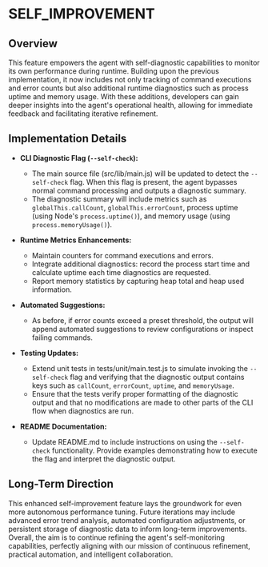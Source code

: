 # SELF_IMPROVEMENT

## Overview
This feature empowers the agent with self-diagnostic capabilities to monitor its own performance during runtime. Building upon the previous implementation, it now includes not only tracking of command executions and error counts but also additional runtime diagnostics such as process uptime and memory usage. With these additions, developers can gain deeper insights into the agent's operational health, allowing for immediate feedback and facilitating iterative refinement.

## Implementation Details
- **CLI Diagnostic Flag (`--self-check`):**
  - The main source file (src/lib/main.js) will be updated to detect the `--self-check` flag. When this flag is present, the agent bypasses normal command processing and outputs a diagnostic summary.
  - The diagnostic summary will include metrics such as `globalThis.callCount`, `globalThis.errorCount`, process uptime (using Node's `process.uptime()`), and memory usage (using `process.memoryUsage()`).

- **Runtime Metrics Enhancements:**
  - Maintain counters for command executions and errors.
  - Integrate additional diagnostics: record the process start time and calculate uptime each time diagnostics are requested.
  - Report memory statistics by capturing heap total and heap used information.

- **Automated Suggestions:**
  - As before, if error counts exceed a preset threshold, the output will append automated suggestions to review configurations or inspect failing commands.

- **Testing Updates:**
  - Extend unit tests in tests/unit/main.test.js to simulate invoking the `--self-check` flag and verifying that the diagnostic output contains keys such as `callCount`, `errorCount`, `uptime`, and `memoryUsage`.
  - Ensure that the tests verify proper formatting of the diagnostic output and that no modifications are made to other parts of the CLI flow when diagnostics are run.

- **README Documentation:**
  - Update README.md to include instructions on using the `--self-check` functionality. Provide examples demonstrating how to execute the flag and interpret the diagnostic output.

## Long-Term Direction
This enhanced self-improvement feature lays the groundwork for even more autonomous performance tuning. Future iterations may include advanced error trend analysis, automated configuration adjustments, or persistent storage of diagnostic data to inform long-term improvements. Overall, the aim is to continue refining the agent's self-monitoring capabilities, perfectly aligning with our mission of continuous refinement, practical automation, and intelligent collaboration.